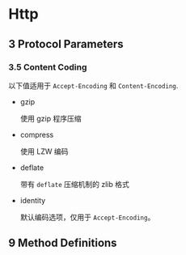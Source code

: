 # Http

## 3 Protocol Parameters

### 3.5 Content Coding

以下值适用于 `Accept-Encoding` 和 `Content-Encoding`.

- gzip

  使用 gzip 程序压缩

- compress

  使用 LZW 编码

- deflate

  带有 `deflate` 压缩机制的 zlib 格式

- identity

  默认编码选项，仅用于 `Accept-Encoding`。

## 9 Method Definitions
